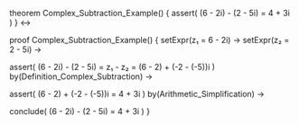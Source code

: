 theorem Complex_Subtraction_Example() {
  assert(
    (6 - 2i) - (2 - 5i) = 4 + 3i
  )
} ↔

proof Complex_Subtraction_Example() {
  setExpr(z₁ = 6 - 2i) →
  setExpr(z₂ = 2 - 5i) →
  
  assert(
    (6 - 2i) - (2 - 5i) 
    = z₁ - z₂
    = (6 - 2) + (-2 - (-5))i
  ) by(Definition_Complex_Subtraction) →
  
  assert(
    (6 - 2) + (-2 - (-5))i
    = 4 + 3i
  ) by(Arithmetic_Simplification) →
  
  conclude(
    (6 - 2i) - (2 - 5i) = 4 + 3i
  )
}